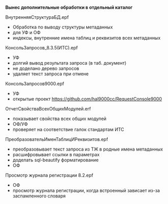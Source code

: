 **Вынес дополнительные обработки в отдельный каталог**

ВнутренняяСтруктураБД.epf
* Обработка по выводу структуры метаданных
* для УФ и ОФ
* индексы, внутренние имена таблиц и реквизитов всех метаданных

КонсольЗапросов_8.3.5(ИТС).epf
* УФ
* долгий вывод результата запроса (в таб. документ)
* не доделано дерево запросов
* удаляет текст запроса при отмене

КонсольЗапросов9000.epf
* УФ
* открытые проект https://github.com/hal9000cc/RequestConsole9000

ОтчетСвойстваВсехОбщихМодулей.erf
* показывает свойства всех общих модулей
* ОФ/УФ
* проверяет на соответствие галок стандартам ИТС

ПреобразовательИменТаблицИРеквизитов.epf
* преобразовывает текст запроса из ТЖ в родные имена метаданных
* расшифровывает ссылки в параметрах
* доделать sql-beautify форматирование
* ОФ

Просмотр журнала регистрации 8.2.epf
* ОФ
* просмотр журнала регистрации, когда встроенный зависает из-за заспамленного словаря